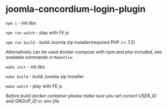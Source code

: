 # joomla-concordium-login-plugin

`npm i` - init libs

`npm run watch` - play with FE js

`npm run build` - build Joomla zip installer(required PHP >= 7.2)

Alternatively can be used docker-compose with npm and php included, see available commands in `Makefile`: 

`make init` - init libs

`make build` - build Joomla zip installer

`make watch` - play with FE js

_Before build docker container please make sure you set correct USER_ID and GROUP_ID in .env file_